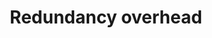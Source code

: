 ---
layout: tactic

title:  "Redundancy overhead"
tags: 
t-sort: "Dark Tactic"
t-type: "Unsustainable Pattern"
categories: edge-computing
t-description: "Edge computing creates new unforeseen security and privacy issues considered in the dark tactics security overhead, redundancy overhead and trust overhead. Literature on these topics comes up with edge-specific mechanisms to counteract them, as already touched upon in the dark tactics unauthorized surveillance and one-sided infrastructure control. However, these mechanisms almost always require extra com putation to be performed e.g., for encryption and decryption in case of security, or for establishing trust between devices. The overhead is also present in the network as additional metadata become needed in the payloads. At the same time, in order to offer uninterrupted provisioning of edge computing applications, redundant resources must be set up, which increases the environmental impact. Certainly, smarter mechanisms can still be developed to increase security, guarantee continuity of service or establish trust at lower cost. One could also ask if these overheads are significant enough to matter."
t-participant: "edge-provider"
t-artifact: "Infrastructure"
t-context: "Failure mitigation"
t-feature: "Redundancy"
t-intent: "Provisioning extra resources to guarantee continuity of service"
t-intentmeasure: "Size of overhead"
t-countermeasure: "A first step would be to generalize the evaluation of the extra environmental cost (or at least the extra computation and communication required) of any such mechanisms and compare it with the concurrent approaches."
t-source: "*The Dark Side of Cloud and Edge Computing* by Klervie Toczé, Maël Madon, Muriel Garcia and Patricia Lago"
t-source-doi: "https://doi.org/10.21428/bf6fb269.9422c084"
t-diagram: "models-redundancy_overhead.png"
---